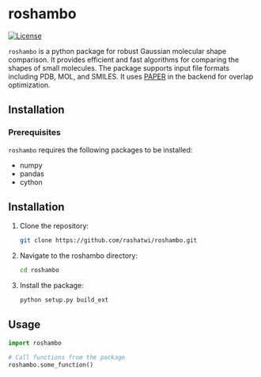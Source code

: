 # roshambo

[![License](https://img.shields.io/badge/License-MIT-blue.svg)](https://opensource.org/licenses/MIT)

`roshambo` is a python package for robust Gaussian molecular shape comparison. It provides efficient and fast algorithms for comparing the shapes of small molecules. 
The package supports input file formats including PDB, MOL, and SMILES. It uses [PAPER](https://simtk.org/projects/paper/)
 in the backend for overlap optimization. 

## Installation

### Prerequisites

`roshambo` requires the following packages to be installed:

- numpy
- pandas
- cython

## Installation

1. Clone the repository:

    ```bash
    git clone https://github.com/rashatwi/roshambo.git
    ```

2. Navigate to the roshambo directory:

    ```bash
    cd roshambo
    ```

3. Install the package:

    ```bash
    python setup.py build_ext
    ```
   
## Usage

```python
import roshambo

# Call functions from the package
roshambo.some_function()

